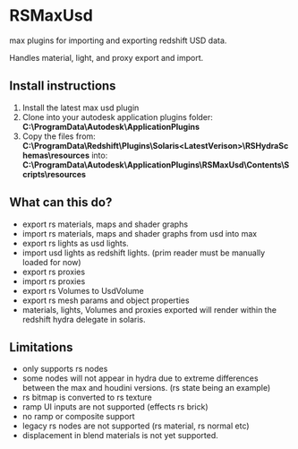 # RSMaxUsd
max plugins for importing and exporting redshift USD data.

Handles material, light, and proxy export and import.

## Install instructions
1. Install the latest max usd plugin
1. Clone into your autodesk application plugins folder: **C:\ProgramData\Autodesk\ApplicationPlugins**
1. Copy the files from:  
**C:\ProgramData\Redshift\Plugins\Solaris\<LatestVerison>\RSHydraSchemas\resources**
into:  
**C:\ProgramData\Autodesk\ApplicationPlugins\RSMaxUsd\Contents\Scripts\resources**
## What can this do?
* export rs materials, maps and shader graphs
* import rs materials, maps and shader graphs from usd into max
* export rs lights as usd lights.
* import usd lights as redshift lights. (prim reader must be manually loaded for now)
* export rs proxies
* import rs proxies
* export rs Volumes to UsdVolume
* export rs mesh params and object properties
* materials, lights, Volumes and proxies exported will render within the redshift hydra delegate in solaris.

## Limitations
* only supports rs nodes
* some nodes will not appear in hydra due to extreme differences between the max and houdini versions. (rs state being an example)
* rs bitmap is converted to rs texture
* ramp UI inputs are not supported (effects rs brick)
* no ramp or composite support
* legacy rs nodes are not supported (rs material, rs normal etc)
* displacement in blend materials is not yet supported.
